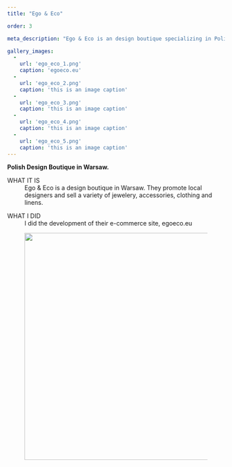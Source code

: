 ```yaml
---
title: "Ego & Eco"

order: 3

meta_description: "Ego & Eco is an design boutique specializing in Polish Design."

gallery_images:
  -
    url: 'ego_eco_1.png' 
    caption: 'egoeco.eu'
  -
    url: 'ego_eco_2.png' 
    caption: 'this is an image caption'
  -
    url: 'ego_eco_3.png' 
    caption: 'this is an image caption'
  -
    url: 'ego_eco_4.png' 
    caption: 'this is an image caption'
  -
    url: 'ego_eco_5.png' 
    caption: 'this is an image caption'
---
```


<div class="centered_measure">
<strong>Polish Design Boutique in Warsaw.</strong> 
  <dl>
    <dt>WHAT IT IS</dt>
    <dd>
      Ego &amp; Eco is a design boutique in Warsaw. They promote local designers and sell a variety of jewelery, accessories, clothing and linens. 
    </dd>
  </dl>

  <dl>
    <dt>WHAT I DID</dt>
    <dd>
      I did the development of their e-commerce site, egoeco.eu
    </dd>
  </dl>
</div> 

<figure class="gifcast">
  <img id="gifcast" src="ego_eco/egoeco_gifcast/egoecogifcast.jpg" width="700" height="525"/>
</figure> 


<script>

  var player_skedxgifcast = null;
  var player_skedxgifcast_path = "ego_eco/egoeco_gifcast/"; // path to Phosphor files on your server
  var skedxgifcast_framecount = 0;


   $(document).ready(function(){
    player_skedxgifcast = new PhosphorPlayer('gifcast');
    phosphorCallback_egoecogifcast = function(data) {

       skedxgifcast_framecount = data.frames.length;
       player_skedxgifcast.load_animation({
        imageArray:["egoecogifcast_atlas000.jpg","egoecogifcast_atlas001.jpg","egoecogifcast_atlas002.jpg","egoecogifcast_atlas003.jpg","egoecogifcast_atlas004.jpg","egoecogifcast_atlas005.jpg","egoecogifcast_atlas006.jpg","egoecogifcast_atlas007.jpg","egoecogifcast_atlas008.jpg","egoecogifcast_atlas009.jpg","egoecogifcast_atlas010.jpg","egoecogifcast_atlas011.jpg","egoecogifcast_atlas012.jpg","egoecogifcast_atlas013.jpg","egoecogifcast_atlas014.jpg","egoecogifcast_atlas015.jpg","egoecogifcast_atlas016.jpg","egoecogifcast_atlas017.jpg","egoecogifcast_atlas018.jpg","egoecogifcast_atlas019.jpg","egoecogifcast_atlas020.jpg","egoecogifcast_atlas021.jpg","egoecogifcast_atlas022.jpg","egoecogifcast_atlas023.jpg","egoecogifcast_atlas024.jpg","egoecogifcast_atlas025.jpg","egoecogifcast_atlas026.jpg","egoecogifcast_atlas027.jpg","egoecogifcast_atlas028.jpg","egoecogifcast_atlas029.jpg","egoecogifcast_atlas030.jpg"],
        imagePath: player_skedxgifcast_path,
        animationData: data,
        loop: true,
        onLoad: function() {
          player_skedxgifcast.play();

          var trappedMouse = false;
          var trappedXPos;

          var enableInteractivity = false;
        }
      });
     }
     var jsonpScript = document.createElement("script");
     jsonpScript.type = "text/javascript";
     jsonpScript.id = "jsonPinclude_egoecogifcast";
     jsonpScript.src = player_skedxgifcast_path + "egoecogifcast_animationData.jsonp";
     document.getElementsByTagName("head")[0].appendChild(jsonpScript);

});
</script>